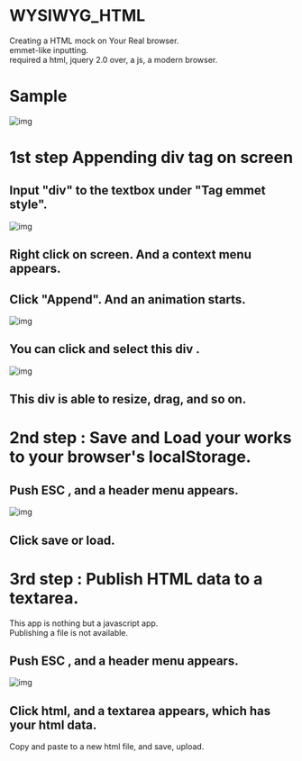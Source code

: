 # WYSIWYG\_HTML

Creating a HTML mock on Your Real browser.  
        emmet-like inputting.  
required a html, jquery 2.0 over, a js, a modern browser.

# Sample
![img](https://raw.githubusercontent.com/wiki/elseorand/WYSIWYG_HTML/images/WYSIWG_BASIC_SAMPLE.png)

# 1st step Appending div tag on screen<a id="orgheadline6"></a>

## Input "div" to the textbox under "Tag emmet style".<a id="orgheadline1"></a>

![img](https://raw.githubusercontent.com/wiki/elseorand/WYSIWYG_HTML/images/WYSIWG000001.png)

## Right click on screen. And a context menu appears.<a id="orgheadline2"></a>

## Click "Append". And an animation starts.<a id="orgheadline3"></a>

![img](https://raw.githubusercontent.com/wiki/elseorand/WYSIWYG_HTML/images/WYSIWG000002.png)

## You can click and select this div .<a id="orgheadline4"></a>

![img](https://raw.githubusercontent.com/wiki/elseorand/WYSIWYG_HTML/images/WYSIWG000003.png)

## This div is able to resize, drag, and so on.<a id="orgheadline5"></a>

# 2nd step : Save and Load your works to your browser's localStorage.<a id="orgheadline9"></a>

## Push ESC , and a header menu appears.<a id="orgheadline7"></a>

![img](https://raw.githubusercontent.com/wiki/elseorand/WYSIWYG_HTML/images/WYSIWG000004.png)

## Click save or load.<a id="orgheadline8"></a>

# 3rd step : Publish HTML data to a textarea.<a id="orgheadline12"></a>

This app is nothing but a javascript app.  
Publishing a file is not available.  

## Push ESC , and a header menu appears.<a id="orgheadline10"></a>

![img](https://raw.githubusercontent.com/wiki/elseorand/WYSIWYG_HTML/images/WYSIWG000005.png)

## Click html, and a textarea appears, which has your html data.<a id="orgheadline11"></a>

Copy and paste to a new html file, and save, upload.
